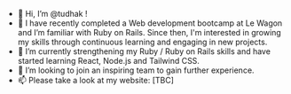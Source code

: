 - 👋 Hi, I’m @tudhak !
- 👀 I have recently completed a Web development bootcamp at Le Wagon and I’m familiar with Ruby on Rails. Since then, I'm interested in growing my skills through continuous learning and engaging in new projects.
- 🌱 I’m currently strengthening my Ruby / Ruby on Rails skills and have started learning React, Node.js and Tailwind CSS.
- 💞️ I’m looking to join an inspiring team to gain further experience.
- 📫 Please take a look at my website: [TBC]

<!---
tudhak/tudhak is a ✨ special ✨ repository because its `README.md` (this file) appears on your GitHub profile.
You can click the Preview link to take a look at your changes.
--->
